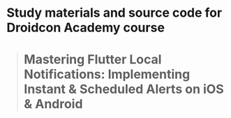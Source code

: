 # Study materials and source code for **Droidcon Academy** course 
> # Mastering Flutter Local Notifications: Implementing Instant & Scheduled Alerts on iOS & Android 
